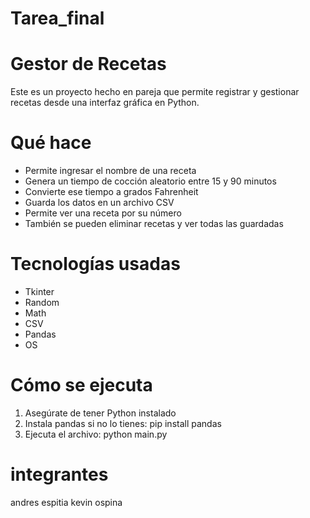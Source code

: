 # Tarea_final
# Gestor de Recetas

Este es un proyecto hecho en pareja que permite registrar y gestionar recetas desde una interfaz gráfica en Python.

# Qué hace

- Permite ingresar el nombre de una receta
- Genera un tiempo de cocción aleatorio entre 15 y 90 minutos
- Convierte ese tiempo a grados Fahrenheit
- Guarda los datos en un archivo CSV
- Permite ver una receta por su número
- También se pueden eliminar recetas y ver todas las guardadas

# Tecnologías usadas

- Tkinter
- Random
- Math
- CSV
- Pandas
- OS

# Cómo se ejecuta

1. Asegúrate de tener Python instalado
2. Instala pandas si no lo tienes: pip install pandas
3. Ejecuta el archivo: python main.py


# integrantes
andres espitia
kevin ospina
